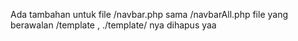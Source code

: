 Ada tambahan untuk file /navbar.php sama /navbarAll.php file yang berawalan /template , ./template/ nya dihapus yaa
